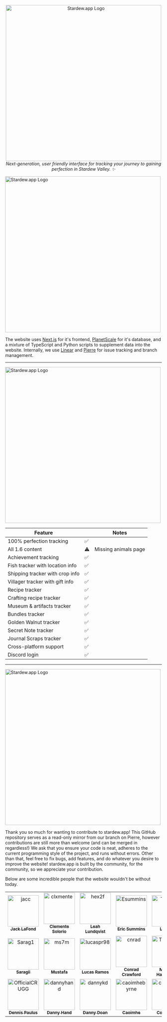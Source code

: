 <p align="center">
    <img align=center src="https://github.com/communitycenter/stardew.app/blob/main/.github/github%20banner.png?raw=true" alt="Stardew.app Logo" width="500" /></br>
    <i>Next-generation, user friendly interface for tracking your journey to gaining perfection in Stardew Valley. ✨</i>

</p>

<p align="left">
    <img align=center src="https://github.com/communitycenter/stardew.app/blob/main/.github/background.png?raw=true" alt="Stardew.app Logo" width="500" /></br>
</p>

The website uses [Next.js](https://nextjs.org) for it's frontend, [PlanetScale](https://planetscale.com) for it's database, and a mixture of TypeScript and Python scripts to supplement data into the website. Internally, we use [Linear](https://linear.app) and [Pierre](https://pierre.co) for issue tracking and branch management.

---

<p align="left">
    <img align=center src="https://github.com/communitycenter/stardew.app/blob/main/.github/info.png?raw=true" alt="Stardew.app Logo" width="500" /></br>
</p>

| Feature                         |     | Notes                |
| ------------------------------- | --- | -------------------- |
| 100% perfection tracking        | ✅  |
| All 1.6 content                 | ⚠️  | Missing animals page |
| Achievement tracking            | ✅  |
| Fish tracker with location info | ✅  |
| Shipping tracker with crop info | ✅  |
| Villager tracker with gift info | ✅  |
| Recipe tracker                  | ✅  |
| Crafting recipe tracker         | ✅  |
| Museum & artifacts tracker      | ✅  |
| Bundles tracker                 | ✅  |
| Golden Walnut tracker           | ✅  |
| Secret Note tracker             | ✅  |
| Journal Scraps tracker          | ✅  |
| Cross-platform support          | ✅  |
| Discord login                   | ✅  |

---

<p align="left">
    <img align=center src="https://github.com/communitycenter/stardew.app/blob/main/.github/contributing.png?raw=true" alt="Stardew.app Logo" width="500" /></br>
</p>

Thank you so much for wanting to contribute to stardew.app! This GitHub repository serves as a read-only mirror from our branch on Pierre, however contributions are still more than welcome (and can be merged in regardless!) We ask that you ensure your code is neat, adheres to the current programming style of the project, and runs without errors. Other than that, feel free to fix bugs, add features, and do whatever you desire to improve the website! stardew.app is built by the community, for the community, so we appreciate your contribution.

Below are some incredible people that the website wouldn't be without today.

<!-- readme: contributors -start -->
<table>
<tr>
    <td align="center">
        <a href="https://github.com/jacc">
            <img src="https://avatars.githubusercontent.com/u/6956351?v=4" width="100;" alt="jacc"/>
            <br />
            <sub><b>Jack LaFond</b></sub>
        </a>
    </td>
    <td align="center">
        <a href="https://github.com/clxmente">
            <img src="https://avatars.githubusercontent.com/u/37494038?v=4" width="100;" alt="clxmente"/>
            <br />
            <sub><b>Clemente Solorio</b></sub>
        </a>
    </td>
    <td align="center">
        <a href="https://github.com/hex2f">
            <img src="https://avatars.githubusercontent.com/u/16632409?v=4" width="100;" alt="hex2f"/>
            <br />
            <sub><b>Leah Lundqvist</b></sub>
        </a>
    </td>
    <td align="center">
        <a href="https://github.com/Esummins">
            <img src="https://avatars.githubusercontent.com/u/8581801?v=4" width="100;" alt="Esummins"/>
            <br />
            <sub><b>Eric Summins</b></sub>
        </a>
    </td>
    <td align="center">
        <a href="https://github.com/TheLDB">
            <img src="https://avatars.githubusercontent.com/u/29960599?v=4" width="100;" alt="TheLDB"/>
            <br />
            <sub><b>Landon</b></sub>
        </a>
    </td>
    <td align="center">
        <a href="https://github.com/brandonsaldan">
            <img src="https://avatars.githubusercontent.com/u/26472557?v=4" width="100;" alt="brandonsaldan"/>
            <br />
            <sub><b>Brandon Saldan</b></sub>
        </a>
    </td></tr>
<tr>
    <td align="center">
        <a href="https://github.com/Sarag1">
            <img src="https://avatars.githubusercontent.com/u/77425990?v=4" width="100;" alt="Sarag1"/>
            <br />
            <sub><b>Saragii</b></sub>
        </a>
    </td>
    <td align="center">
        <a href="https://github.com/ms7m">
            <img src="https://avatars.githubusercontent.com/u/37344632?v=4" width="100;" alt="ms7m"/>
            <br />
            <sub><b>Mustafa</b></sub>
        </a>
    </td>
    <td align="center">
        <a href="https://github.com/lucaspr98">
            <img src="https://avatars.githubusercontent.com/u/19675844?v=4" width="100;" alt="lucaspr98"/>
            <br />
            <sub><b>Lucas Ramos</b></sub>
        </a>
    </td>
    <td align="center">
        <a href="https://github.com/cnrad">
            <img src="https://avatars.githubusercontent.com/u/83192247?v=4" width="100;" alt="cnrad"/>
            <br />
            <sub><b>Conrad Crawford</b></sub>
        </a>
    </td>
    <td align="center">
        <a href="https://github.com/TheLostSoul">
            <img src="https://avatars.githubusercontent.com/u/718358?v=4" width="100;" alt="TheLostSoul"/>
            <br />
            <sub><b>Michael Harrington</b></sub>
        </a>
    </td>
    <td align="center">
        <a href="https://github.com/IanMitchell">
            <img src="https://avatars.githubusercontent.com/u/603872?v=4" width="100;" alt="IanMitchell"/>
            <br />
            <sub><b>Ian Mitchell</b></sub>
        </a>
    </td></tr>
<tr>
    <td align="center">
        <a href="https://github.com/OfficialCRUGG">
            <img src="https://avatars.githubusercontent.com/u/25248999?v=4" width="100;" alt="OfficialCRUGG"/>
            <br />
            <sub><b>Dennis Paulus</b></sub>
        </a>
    </td>
    <td align="center">
        <a href="https://github.com/dannyhand">
            <img src="https://avatars.githubusercontent.com/u/45862923?v=4" width="100;" alt="dannyhand"/>
            <br />
            <sub><b>Danny Hand</b></sub>
        </a>
    </td>
    <td align="center">
        <a href="https://github.com/dannykd">
            <img src="https://avatars.githubusercontent.com/u/92613890?v=4" width="100;" alt="dannykd"/>
            <br />
            <sub><b>Danny Doan</b></sub>
        </a>
    </td>
    <td align="center">
        <a href="https://github.com/caoimhebyrne">
            <img src="https://avatars.githubusercontent.com/u/71222289?v=4" width="100;" alt="caoimhebyrne"/>
            <br />
            <sub><b>Caoimhe</b></sub>
        </a>
    </td>
    <td align="center">
        <a href="https://github.com/colemilne54">
            <img src="https://avatars.githubusercontent.com/u/20178496?v=4" width="100;" alt="colemilne54"/>
            <br />
            <sub><b>Cole Milne</b></sub>
        </a>
    </td></tr>
</table>
<!-- readme: contributors -end -->
